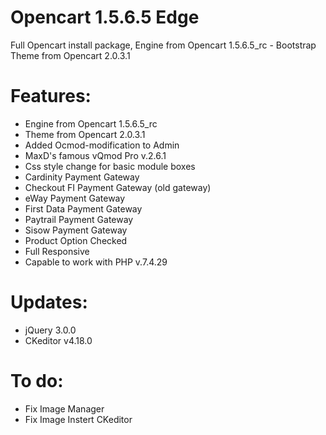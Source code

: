 # Opencart 1.5.6.5 Edge
Full Opencart install package, Engine from Opencart 1.5.6.5_rc - Bootstrap Theme from Opencart 2.0.3.1

Features:
========

* Engine from Opencart 1.5.6.5_rc
* Theme from Opencart 2.0.3.1
* Added Ocmod-modification to Admin
* MaxD's famous vQmod Pro v.2.6.1
* Css style change for basic module boxes
* Cardinity Payment Gateway
* Checkout FI Payment Gateway (old gateway)
* eWay Payment Gateway
* First Data Payment Gateway
* Paytrail Payment Gateway
* Sisow Payment Gateway
* Product Option Checked
* Full Responsive
* Capable to work with PHP v.7.4.29

Updates:
========

* jQuery 3.0.0
* CKeditor v4.18.0

To do:
========

* Fix Image Manager
* Fix Image Instert CKeditor

